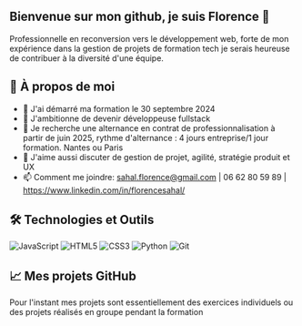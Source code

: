 ## Bienvenue sur mon github, je suis Florence 👋

Professionnelle en reconversion vers le développement web, forte de mon expérience dans la gestion de projets de formation tech je serais heureuse de contribuer à la diversité d'une équipe.

## 🚀 À propos de moi
- 🔭 J'ai démarré ma formation le 30 septembre 2024
- 🌱 J'ambitionne de devenir développeuse fullstack
- 👯 Je recherche une alternance en contrat de professionnalisation à partir de juin 2025, rythme d'alternance : 4 jours entreprise/1 jour formation. Nantes ou Paris
- 💬 J'aime aussi discuter de gestion de projet, agilité, stratégie produit et UX
- 📫 Comment me joindre: sahal.florence@gmail.com | 06 62 80 59 89 | https://www.linkedin.com/in/florencesahal/

## 🛠 Technologies et Outils
![JavaScript](https://img.shields.io/badge/-JavaScript-F7DF1E?style=flat-square&logo=javascript&logoColor=black)
![HTML5](https://img.shields.io/badge/-HTML5-E34F26?style=flat-square&logo=html5&logoColor=white)
![CSS3](https://img.shields.io/badge/-CSS3-1572B6?style=flat-square&logo=css3&logoColor=white)
![Python](https://img.shields.io/badge/-Python-3776AB?style=flat-square&logo=python&logoColor=white)
![Git](https://img.shields.io/badge/-Git-F05032?style=flat-square&logo=git&logoColor=white)

## 📈 Mes projets GitHub
Pour l'instant mes projets sont essentiellement des exercices individuels ou des projets réalisés en groupe pendant la formation
